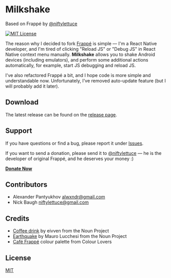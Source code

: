# Milkshake

Based on Frappé by [@niftylettuce](https://github.com/niftylettuce)

[![MIT License][license-image]][license-url]

The reason why I decided to fork [Frappé](https://github.com/niftylettuce/frappe) is simple — I'm a React Native developer, and I'm tired of clicking "Reload JS" or "Debug JS" in React Native context menu manually. 
**Milkshake** allows you to shake Android devices (including emulators), and perform some additional actions automatically, for example, start JS debugging and reload JS.

I've also refactored Frappé a bit, and I hope code is more simple and understandable now. Unfortunately, I've removed auto-update feature (but I will probably add it later).

## Download

The latest release can be found on the [release page][release-page].

## Support

If you have questions or find a bug, please report it under [Issues][issues].

If you want to send a donation, please send it to [@niftylettuce](https://github.com/niftylettuce) — he is the developer of original Frappé, and he deserves your money :)

**[Donate Now][donate-now]**

## Contributors

* Alexander Pantyukhov <alwxndr@gmail.com>
* Nick Baugh <niftylettuce@gmail.com>


## Credits

* [Coffee drink][coffee-drink] by eivven from the Noun Project
* [Earthquake][earthquake] by Mauro Lucchesi from the Noun Project
* [Café Frappé][cafe-frappe] colour palette from Colour Lovers

## License

[MIT][license-url]


[donate-now]: https://goo.gl/I1JFTX
[issues]: https://github.com/alwx/milkshake/issues
[release-page]: https://github.com/alwx/milkshake/releases
[cafe-frappe]: http://www.colourlovers.com/palette/157431/Caf%C3%A9_Frapp%C3%A9
[coffee-drink]: https://thenounproject.com/term/coffee-drink/291679
[earthquake]: https://thenounproject.com/term/earthquake/21862
[license-image]: http://img.shields.io/badge/license-MIT-blue.svg?style=flat
[license-url]: LICENSE
[frappe-logo]: https://cdn.rawgit.com/alwx/milkshake/master/media/logo.svg
